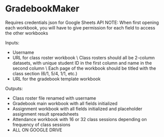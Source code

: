 # GradebookMaker

Requires credentials json for Google Sheets API
NOTE: When first opening each workbook, you will have to give permission for each field to access the other workbooks

Inputs:
  - Username
  - URL for class roster workbook
    \ Class rosters should all be 2-column datasets, with unique student ID in the first column and name in the second column
    \ Each page of the workbook should be titled with the class section (6/1, 5/4, 1/1, etc.)
  - URL for the gradebook template workbook
  
Outputs:
  - Class roster file renamed with username
  - Gradebook main workbook with all fields initialized
  - Assignment workbook with all fields initialized and placeholder assignment result spreadsheets
  - Attendance workbook with 16 or 32 class sessions depending on frequency of class sessions
  - ALL ON GOOGLE DRIVE
